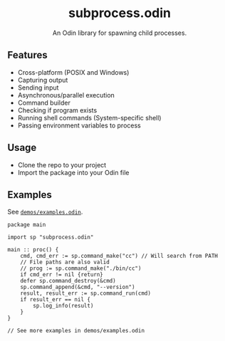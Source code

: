 <h1 align="center">subprocess.odin</h1>
<p align="center">An Odin library for spawning child processes.</p>

## Features

- Cross-platform (POSIX and Windows)
- Capturing output
- Sending input
- Asynchronous/parallel execution
- Command builder
- Checking if program exists
- Running shell commands (System-specific shell)
- Passing environment variables to process

## Usage

- Clone the repo to your project
- Import the package into your Odin file

## Examples

See [`demos/examples.odin`](./demos/examples.odin).

```odin
package main

import sp "subprocess.odin"

main :: proc() {
    cmd, cmd_err := sp.command_make("cc") // Will search from PATH
    // File paths are also valid
    // prog := sp.command_make("./bin/cc")
    if cmd_err != nil {return}
    defer sp.command_destroy(&cmd)
    sp.command_append(&cmd, "--version")
    result, result_err := sp.command_run(cmd)
    if result_err == nil {
        sp.log_info(result)
    }
}

// See more examples in demos/examples.odin
```
